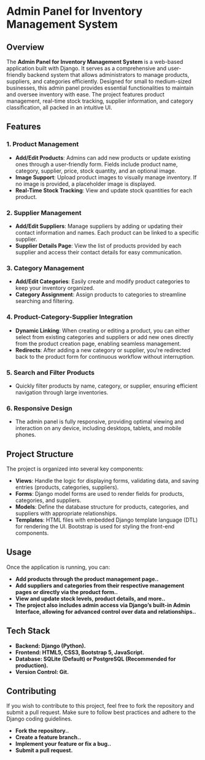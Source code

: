 
# Admin Panel for Inventory Management System

## Overview
The **Admin Panel for Inventory Management System** is a web-based application built with Django. It serves as a comprehensive and user-friendly backend system that allows administrators to manage products, suppliers, and categories efficiently. Designed for small to medium-sized businesses, this admin panel provides essential functionalities to maintain and oversee inventory with ease. The project features product management, real-time stock tracking, supplier information, and category classification, all packed in an intuitive UI.

## Features

### 1. Product Management
- **Add/Edit Products**: Admins can add new products or update existing ones through a user-friendly form. Fields include product name, category, supplier, price, stock quantity, and an optional image.
- **Image Support**: Upload product images to visually manage inventory. If no image is provided, a placeholder image is displayed.
- **Real-Time Stock Tracking**: View and update stock quantities for each product.

### 2. Supplier Management
- **Add/Edit Suppliers**: Manage suppliers by adding or updating their contact information and names. Each product can be linked to a specific supplier.
- **Supplier Details Page**: View the list of products provided by each supplier and access their contact details for easy communication.

### 3. Category Management
- **Add/Edit Categories**: Easily create and modify product categories to keep your inventory organized.
- **Category Assignment**: Assign products to categories to streamline searching and filtering.

### 4. Product-Category-Supplier Integration
- **Dynamic Linking**: When creating or editing a product, you can either select from existing categories and suppliers or add new ones directly from the product creation page, enabling seamless management.
- **Redirects**: After adding a new category or supplier, you're redirected back to the product form for continuous workflow without interruption.

### 5. Search and Filter Products
- Quickly filter products by name, category, or supplier, ensuring efficient navigation through large inventories.

### 6. Responsive Design
- The admin panel is fully responsive, providing optimal viewing and interaction on any device, including desktops, tablets, and mobile phones.

## Project Structure

The project is organized into several key components:

- **Views**: Handle the logic for displaying forms, validating data, and saving entries (products, categories, suppliers).
- **Forms**: Django model forms are used to render fields for products, categories, and suppliers.
- **Models**: Define the database structure for products, categories, and suppliers with appropriate relationships.
- **Templates**: HTML files with embedded Django template language (DTL) for rendering the UI. Bootstrap is used for styling the front-end components.


## Usage
Once the application is running, you can:

- **Add products through the product management page..**
- **Add suppliers and categories from their respective management pages or directly via the product form..**
- **View and update stock levels, product details, and more..**
- **The project also includes admin access via Django’s built-in Admin Interface, allowing for advanced control over data and relationships..**

## Tech Stack
- **Backend: Django (Python).**
- **Frontend: HTML5, CSS3, Bootstrap 5, JavaScript.**
- **Database: SQLite (Default) or PostgreSQL (Recommended for production).**
- **Version Control: Git.**

## Contributing
If you wish to contribute to this project, feel free to fork the repository and submit a pull request. Make sure to follow best practices and adhere to the Django coding guidelines.
- **Fork the repository..**
- **Create a feature branch..**
- **Implement your feature or fix a bug..**
- **Submit a pull request.**




